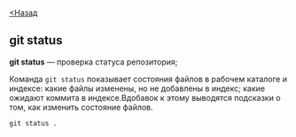 [<Назад](readme.md)
## git status 

**git status** — проверка статуса репозитория;

Команда `git status` показывает состояния файлов в рабочем каталоге и индексе: какие файлы изменены, но не добавлены в индекс; какие ожидают коммита в индексе.Вдобавок к этому выводятся подсказки о том, как изменить состояние файлов.
```
git status .
```